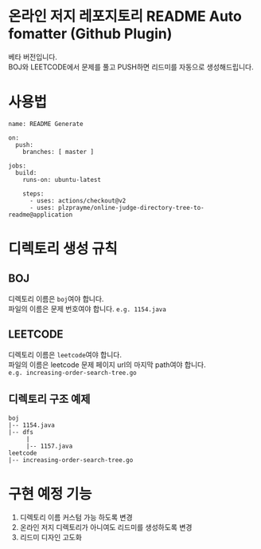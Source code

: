 # 온라인 저지 레포지토리 README Auto fomatter (Github Plugin)
베타 버전입니다.   
BOJ와 LEETCODE에서 문제를 풀고 PUSH하면 리드미를 자동으로 생성해드립니다.

# 사용법
```
name: README Generate

on:
  push:
    branches: [ master ]

jobs:
  build:
    runs-on: ubuntu-latest

    steps:
      - uses: actions/checkout@v2
      - uses: plzprayme/online-judge-directory-tree-to-readme@application
```

# 디렉토리 생성 규칙
## BOJ 
디렉토리 이름은 `boj`여야 합니다.  
파일의 이름은 문제 번호여야 합니다. `e.g. 1154.java`  

## LEETCODE
디렉토리 이름은 `leetcode`여야 합니다.  
파일의 이름은 leetcode 문제 페이지 url의 마지막 path여야 합니다.  
`e.g. increasing-order-search-tree.go`  

## 디렉토리 구조 예제
```
boj
|-- 1154.java
|-- dfs
     |
     |-- 1157.java
leetcode
|-- increasing-order-search-tree.go
```

# 구현 예정 기능
1. 디렉토리 이름 커스텀 가능 하도록 변경
2. 온라인 저지 디렉토리가 아니여도 리드미를 생성하도록 변경
3. 리드미 디자인 고도화
